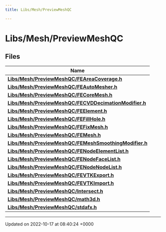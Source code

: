```yaml
---
title: Libs/Mesh/PreviewMeshQC

---
```


# Libs/Mesh/PreviewMeshQC



## Files

| Name           |
| -------------- |
| **[Libs/Mesh/PreviewMeshQC/FEAreaCoverage.h](../Files/FEAreaCoverage_8h.md#file-feareacoverage.h)**  |
| **[Libs/Mesh/PreviewMeshQC/FEAutoMesher.h](../Files/FEAutoMesher_8h.md#file-feautomesher.h)**  |
| **[Libs/Mesh/PreviewMeshQC/FECoreMesh.h](../Files/FECoreMesh_8h.md#file-fecoremesh.h)**  |
| **[Libs/Mesh/PreviewMeshQC/FECVDDecimationModifier.h](../Files/FECVDDecimationModifier_8h.md#file-fecvddecimationmodifier.h)**  |
| **[Libs/Mesh/PreviewMeshQC/FEElement.h](../Files/FEElement_8h.md#file-feelement.h)**  |
| **[Libs/Mesh/PreviewMeshQC/FEFillHole.h](../Files/FEFillHole_8h.md#file-fefillhole.h)**  |
| **[Libs/Mesh/PreviewMeshQC/FEFixMesh.h](../Files/FEFixMesh_8h.md#file-fefixmesh.h)**  |
| **[Libs/Mesh/PreviewMeshQC/FEMesh.h](../Files/FEMesh_8h.md#file-femesh.h)**  |
| **[Libs/Mesh/PreviewMeshQC/FEMeshSmoothingModifier.h](../Files/FEMeshSmoothingModifier_8h.md#file-femeshsmoothingmodifier.h)**  |
| **[Libs/Mesh/PreviewMeshQC/FENodeElementList.h](../Files/FENodeElementList_8h.md#file-fenodeelementlist.h)**  |
| **[Libs/Mesh/PreviewMeshQC/FENodeFaceList.h](../Files/FENodeFaceList_8h.md#file-fenodefacelist.h)**  |
| **[Libs/Mesh/PreviewMeshQC/FENodeNodeList.h](../Files/FENodeNodeList_8h.md#file-fenodenodelist.h)**  |
| **[Libs/Mesh/PreviewMeshQC/FEVTKExport.h](../Files/FEVTKExport_8h.md#file-fevtkexport.h)**  |
| **[Libs/Mesh/PreviewMeshQC/FEVTKImport.h](../Files/FEVTKImport_8h.md#file-fevtkimport.h)**  |
| **[Libs/Mesh/PreviewMeshQC/Intersect.h](../Files/Intersect_8h.md#file-intersect.h)**  |
| **[Libs/Mesh/PreviewMeshQC/math3d.h](../Files/math3d_8h.md#file-math3d.h)**  |
| **[Libs/Mesh/PreviewMeshQC/stdafx.h](../Files/stdafx_8h.md#file-stdafx.h)**  |






-------------------------------

Updated on 2022-10-17 at 08:40:24 +0000
